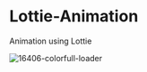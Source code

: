 # Lottie-Animation
 Animation using Lottie


![16406-colorfull-loader](https://user-images.githubusercontent.com/20369800/75105580-31654100-563b-11ea-903d-7d89c882bd1c.gif)
